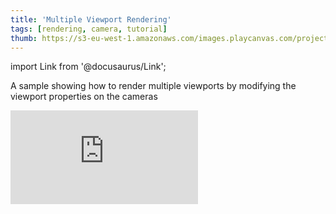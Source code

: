 ```yaml
---
title: 'Multiple Viewport Rendering'
tags: [rendering, camera, tutorial]
thumb: https://s3-eu-west-1.amazonaws.com/images.playcanvas.com/projects/12/443666/FA3675-image-75.jpg
---
```


import Link from '@docusaurus/Link';

A sample showing how to render multiple viewports by modifying the viewport properties on the cameras

<div className="iframe-container">
    <iframe loading="lazy" src="https://playcanv.as/p/bkLdoYPQ/" title="Multiple Viewport Rendering" webkitallowfullscreen="true" mozallowfullscreen="true" allow="autoplay" allowfullscreen="true" allowvr="" scrolling="no" frameborder="0" />
</div>

<Link to='https://playcanvas.com/editor/project/443666/'>Open Project ↗</Link>
